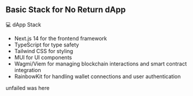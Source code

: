 
## Basic Stack for No Return dApp

💻 dApp Stack

- Next.js 14 for the frontend framework
- TypeScript for type safety
- Tailwind CSS for styling
- MUI for UI components
- Wagmi/Viem for managing blockchain interactions and smart contract integration
- RainbowKit for handling wallet connections and user authentication


unfailed was here
